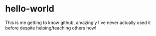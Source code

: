 # hello-world
This is me getting to know github, amazingly I've never actually used it before despite helping/teaching others how!
